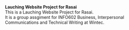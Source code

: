 <b>Lauching Website Project for Rasai</b> <br>
This is a Lauching Website Project for Rasai. <br>
It is a group assgiment for INFO602 Business, Interpersonal Communications and Technical Writing at Wintec.
